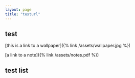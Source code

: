 ```yaml
---
layout: page
title: "testurl"
---
```


## test

<!-- [this is a link to test2]({% post_url 2016-5-5-test2 %})


[this is a link to test3]({% link _post/2017-5-5-post_index.md %}) -->


[this is a link to a wallpaper]({% link /assets/wallpaper.jpg %})

<!-- ![this is another link to a wallpaper](/assets/screenshot.jpg) -->

[a link to a note]({% link /assets/notes.pdf %})

<!-- [a link to a note](/assets/notes.pdf) -->

## test list
